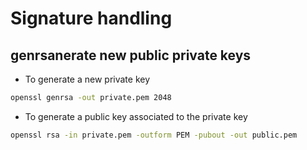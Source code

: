# Signature handling

## genrsanerate new public private keys

* To generate a new private key
```bash
openssl genrsa -out private.pem 2048
```

* To generate a public key associated to the private key
```bash
openssl rsa -in private.pem -outform PEM -pubout -out public.pem
```

